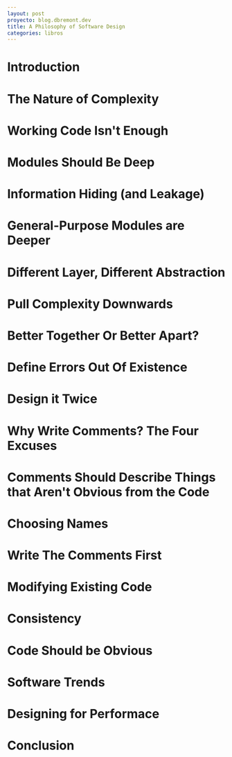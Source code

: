 ```yaml
---
layout: post
proyecto: blog.dbremont.dev
title: A Philosophy of Software Design
categories: libros
---
```


<!--more-->

# Introduction
# The Nature of Complexity
# Working Code Isn't Enough
# Modules Should Be Deep
# Information Hiding (and Leakage)
# General-Purpose Modules are Deeper
# Different Layer, Different Abstraction
# Pull Complexity Downwards
# Better Together Or Better Apart?
# Define Errors Out Of Existence
# Design it Twice
# Why Write Comments? The Four Excuses
# Comments Should Describe Things that Aren't Obvious from the Code
# Choosing Names
# Write The Comments First
# Modifying Existing Code
# Consistency
# Code Should be Obvious
# Software Trends
# Designing for Performace
# Conclusion